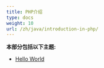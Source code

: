 ```yaml
---
title: PHP介绍
type: docs
weight: 10
url: /zh/java/introduction-in-php/
---
```


**本部分包括以下主题:**

- [Hello World](/cells/zh/java/hello-world/)
